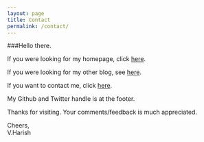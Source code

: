```yaml
---
layout: page
title: Contact
permalink: /contact/
---
```


###Hello there. 

If you were looking for my homepage, click [here](http://harishv7.github.io).

If you were looking for my other blog, see [here](http://harishv7.github.io/blog).

If you want to contact me, click [here](mailto:harish207@live.com).

My Github and Twitter handle is at the footer.

Thanks for visiting. Your comments/feedback is much appreciated.

Cheers, <br>
V.Harish

